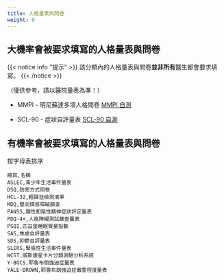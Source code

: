 ```yaml
---
title: 人格量表與問卷
weight: 0
---
```


## 大機率會被要求填寫的人格量表與問卷

{{< notice info "提示" >}}
該分類內的人格量表與問卷**並非所有**醫生都會要求填寫。
{{< /notice >}}

（僅供參考，請以醫院量表為準！）

- MMPI - 明尼蘇達多項人格問卷
  [MMPI 自測](http://www.apesk.com/mmpi/)

- SCL-90 - 症狀自評量表
  [SCL-90 自測](http://www.ntneuro.org/scale/scl90.asp)

## 有機率會被要求填寫的人格量表與問卷

按字母表排序

```csv
縮寫,名稱
ASLEC,青少年生活事件量表
DSQ,防禦方式問卷
HCL-32,輕躁狂檢測清單
MDQ,雙向情感障礙篩查
PANSS,陽性和陰性精神症狀評定量表
PDQ-4+,人格障礙測試篩查量表
PSQI,匹茲堡睡眠質量指數
SAS,焦慮自評量表
SDS,抑鬱自評量表
SLERS,緊張性生活事件量表
WCST,威斯康星卡片分類測驗分析系統
Y-BOCS,耶魯布朗強迫症量表
YALE-BROWN,耶魯布朗強迫症嚴重程度量表
```
